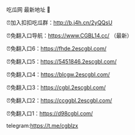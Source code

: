 吃瓜网 最新地址 👋 

⏰加入扣扣吃瓜群：http://b.j4h.cn/2yQQsU

⏰免翻入口导航：https://www.CGBL14.cc/  （最新）

⏰免翻入口6：https://fhde.2escgbl.com/

⏰免翻入口5：https://5451846.2escgbl.com/

⏰免翻入口4：https://blcgw.2escgbl.com/

⏰免翻入口3：https://cgbl.2escgbl.com/

⏰免翻入口2：https://ccggbl.2escgbl.com/

⏰免翻入口1：https://d98cgbl.com/

telegram:https://t.me/cgblzx


